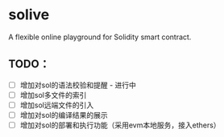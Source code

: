 # solive
A flexible online playground for Solidity smart contract.


## TODO：
- [ ] 增加对sol的语法校验和提醒 - 进行中
- [ ] 增加sol多文件的索引
- [ ] 增加sol远端文件的引入
- [ ] 增加对sol的编译结果的展示
- [ ] 增加对sol的部署和执行功能（采用evm本地服务，接入ethers）
